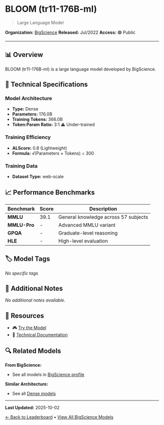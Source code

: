 # BLOOM (tr11-176B-ml)

> Large Language Model

**Organization:** [BigScience](../../labs/bigscience.md)
**Released:** Jul/2022
**Access:** 🟢 Public

---

## 📊 Overview

BLOOM (tr11-176B-ml) is a large language model developed by BigScience.

## 🔧 Technical Specifications

### Model Architecture
- **Type:** Dense
- **Parameters:** 176.0B
- **Training Tokens:** 366.0B
- **Token:Param Ratio:** 3:1 ⚠️ Under-trained

### Training Efficiency
- **ALScore:** 0.8 (Lightweight)
- **Formula:** √(Parameters × Tokens) ÷ 300

### Training Data
- **Dataset Type:** web-scale

## 📈 Performance Benchmarks

| Benchmark | Score | Description |
|-----------|-------|-------------|
| **MMLU** | 39.1 | General knowledge across 57 subjects |
| **MMLU-Pro** | - | Advanced MMLU variant |
| **GPQA** | - | Graduate-level reasoning |
| **HLE** | - | High-level evaluation |

## 🏷️ Model Tags

_No specific tags_

## 📝 Additional Notes

_No additional notes available._

## 🔗 Resources

- 🎮 [Try the Model](https://huggingface.co/spaces/huggingface/bloom_demo)
- 📄 [Technical Documentation](https://github.com/bigscience-workshop/bigscience/tree/master/train/tr11-176B-ml)

## 🔍 Related Models

**From BigScience:**
- See all models in [BigScience profile](../../labs/bigscience.md)

**Similar Architecture:**
- See all [Dense models](../../architectures/dense.md)

---

**Last Updated:** 2025-10-02

[← Back to Leaderboard](../../README.md) • [View All BigScience Models](../../labs/bigscience.md)
